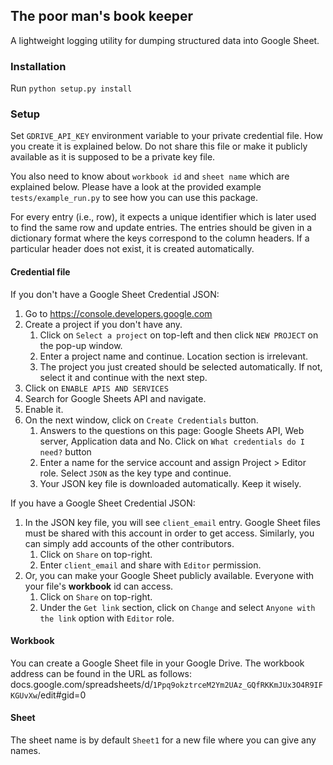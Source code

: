 ## The poor man's book keeper
A lightweight logging utility for dumping structured data into Google Sheet.


### Installation
Run `python setup.py install`

### Setup
Set `GDRIVE_API_KEY` environment variable to your private credential file. How you create it is explained below. 
Do not share this file or make it publicly available as it is supposed to be a private key file.

You also need to know about `workbook id` and `sheet name` which are explained below. 
Please have a look at the provided example `tests/example_run.py` to see how you can 
use this package.

For every entry (i.e., row), it expects a unique identifier which is later used to find the same row and update entries.
The entries should be given in a dictionary format where the keys correspond to the column headers. If a particular
header does not exist, it is created automatically.  
 

#### Credential file

If you don't have a Google Sheet Credential JSON:
1. Go to https://console.developers.google.com
2. Create a project if you don't have any. 
   1. Click on `Select a project` on top-left and then click `NEW PROJECT` on the pop-up window.
   2. Enter a project name and continue. Location section is irrelevant.  
   3. The project you just created should be selected automatically. If not, select it and continue with the next step.
3. Click on `ENABLE APIS AND SERVICES`
4. Search for Google Sheets API and navigate.
5. Enable it.
6. On the next window, click on `Create Credentials` button.
   1. Answers to the questions on this page: Google Sheets API, Web server, Application data and No. Click on `What credentials do I need?` button
   2. Enter a name for the service account and assign Project > Editor role. Select `JSON` as the key type and continue.
   3. Your JSON key file is downloaded automatically. Keep it wisely.


If you have a Google Sheet Credential JSON:
1. In the JSON key file, you will see `client_email` entry. Google Sheet files must be shared with this account in order to get access. Similarly, you can simply add accounts of the other contributors.
   1. Click on `Share` on top-right.
   2. Enter `client_email` and share with `Editor` permission.
2. Or, you can make your Google Sheet publicly available. Everyone with your file's **workbook** id can access.
   1. Click on `Share` on top-right.
   2. Under the `Get link` section, click on `Change` and select `Anyone with the link` option with `Editor` role.

#### Workbook 
You can create a Google Sheet file in your Google Drive. The workbook address can be found in the URL as follows: 
docs.google.com/spreadsheets/d/`1Ppq9okztrceM2Ym2UAz_GQfRKKmJUx3O4R9IFKGUvXw`/edit#gid=0 

#### Sheet 
The sheet name is by default `Sheet1` for a new file where you can give any names. 